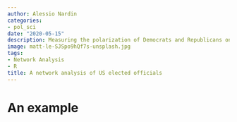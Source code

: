 ```yaml
---
author: Alessio Nardin
categories:
- pol_sci
date: "2020-05-15"
description: Measuring the polarization of Democrats and Republicans on Twitter
image: matt-le-SJSpo9hQf7s-unsplash.jpg
tags:
- Network Analysis
- R
title: A network analysis of US elected officials
---
```


# An example
